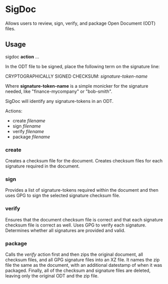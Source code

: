 # SigDoc
Allows users to review, sign, verify, and package Open Document (ODT) files.

## Usage
sigdoc **action** ...

In the ODT file to be signed, place the following term on the signature line:

CRYPTOGRAPHICALLY SIGNED CHECKSUM: *signature-token-name*

Where **signature-token-name** is a simple monicker for the signature needed, like "finance-mycompany" or "bob-smith".

SigDoc will identify any signature-tokens in an ODT.

Actions:
* create *filename*
* sign *filename*
* verify *filename*
* package *filename*

### create
Creates a checksum file for the document. Creates checksum files for each signature required in the document.

### sign
Provides a list of signature-tokens required within the document and then uses GPG to sign the selected signature checksum file.

### verify
Ensures that the document checksum file is correct and that each signature checksum file is correct as well. Uses GPG to verify each signature. Determines whether all signatures are provided and valid.

### package
Calls the *verify* action first and then zips the original document, all checksum files, and all GPG signature files into an XZ file. It names the zip file the same as the document, with an additional datestamp of when it was packaged. Finally, all of the checksum and signature files are deleted, leaving only the original ODT and the zip file.
